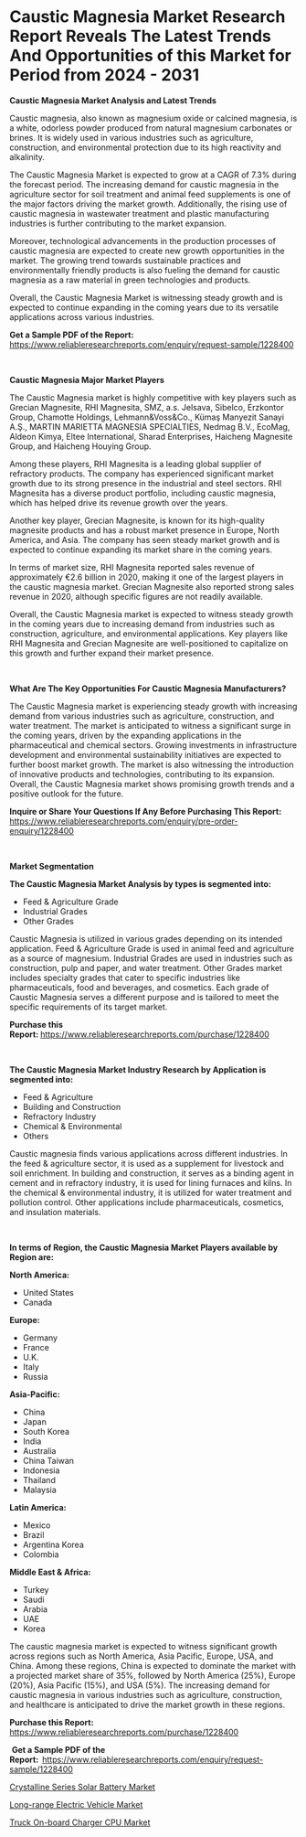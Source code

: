 <p><h1>Caustic Magnesia Market Research Report Reveals The Latest Trends And Opportunities of this Market for Period from 2024 - 2031</h1></p><p><strong>Caustic Magnesia Market Analysis and Latest Trends</strong></p>
<p><p>Caustic magnesia, also known as magnesium oxide or calcined magnesia, is a white, odorless powder produced from natural magnesium carbonates or brines. It is widely used in various industries such as agriculture, construction, and environmental protection due to its high reactivity and alkalinity.</p><p>The Caustic Magnesia Market is expected to grow at a CAGR of 7.3% during the forecast period. The increasing demand for caustic magnesia in the agriculture sector for soil treatment and animal feed supplements is one of the major factors driving the market growth. Additionally, the rising use of caustic magnesia in wastewater treatment and plastic manufacturing industries is further contributing to the market expansion.</p><p>Moreover, technological advancements in the production processes of caustic magnesia are expected to create new growth opportunities in the market. The growing trend towards sustainable practices and environmentally friendly products is also fueling the demand for caustic magnesia as a raw material in green technologies and products.</p><p>Overall, the Caustic Magnesia Market is witnessing steady growth and is expected to continue expanding in the coming years due to its versatile applications across various industries.</p></p>
<p><strong>Get a Sample PDF of the Report:&nbsp;</strong> <a href="https://www.reliableresearchreports.com/enquiry/request-sample/1228400">https://www.reliableresearchreports.com/enquiry/request-sample/1228400</a></p>
<p>&nbsp;</p>
<p><strong>Caustic Magnesia Major Market Players</strong></p>
<p><p>The Caustic Magnesia market is highly competitive with key players such as Grecian Magnesite, RHI Magnesita, SMZ, a.s. Jelsava, Sibelco, Erzkontor Group, Chamotte Holdings, Lehmann&Voss&Co., Kümaş Manyezit Sanayi A.Ş., MARTIN MARIETTA MAGNESIA SPECIALTIES, Nedmag B.V., EcoMag, Aldeon Kimya, Eltee International, Sharad Enterprises, Haicheng Magnesite Group, and Haicheng Houying Group.</p><p>Among these players, RHI Magnesita is a leading global supplier of refractory products. The company has experienced significant market growth due to its strong presence in the industrial and steel sectors. RHI Magnesita has a diverse product portfolio, including caustic magnesia, which has helped drive its revenue growth over the years.</p><p>Another key player, Grecian Magnesite, is known for its high-quality magnesite products and has a robust market presence in Europe, North America, and Asia. The company has seen steady market growth and is expected to continue expanding its market share in the coming years.</p><p>In terms of market size, RHI Magnesita reported sales revenue of approximately €2.6 billion in 2020, making it one of the largest players in the caustic magnesia market. Grecian Magnesite also reported strong sales revenue in 2020, although specific figures are not readily available.</p><p>Overall, the Caustic Magnesia market is expected to witness steady growth in the coming years due to increasing demand from industries such as construction, agriculture, and environmental applications. Key players like RHI Magnesita and Grecian Magnesite are well-positioned to capitalize on this growth and further expand their market presence.</p></p>
<p>&nbsp;</p>
<p><strong>What Are The Key Opportunities For Caustic Magnesia Manufacturers?</strong></p>
<p><p>The Caustic Magnesia market is experiencing steady growth with increasing demand from various industries such as agriculture, construction, and water treatment. The market is anticipated to witness a significant surge in the coming years, driven by the expanding applications in the pharmaceutical and chemical sectors. Growing investments in infrastructure development and environmental sustainability initiatives are expected to further boost market growth. The market is also witnessing the introduction of innovative products and technologies, contributing to its expansion. Overall, the Caustic Magnesia market shows promising growth trends and a positive outlook for the future.</p></p>
<p><strong>Inquire or Share Your Questions If Any Before Purchasing This Report:</strong> <a href="https://www.reliableresearchreports.com/enquiry/pre-order-enquiry/1228400">https://www.reliableresearchreports.com/enquiry/pre-order-enquiry/1228400</a></p>
<p>&nbsp;</p>
<p><strong>Market Segmentation</strong></p>
<p><strong>The Caustic Magnesia Market Analysis by types is segmented into:</strong></p>
<p><ul><li>Feed & Agriculture Grade</li><li>Industrial Grades</li><li>Other Grades</li></ul></p>
<p><p>Caustic Magnesia is utilized in various grades depending on its intended application. Feed & Agriculture Grade is used in animal feed and agriculture as a source of magnesium. Industrial Grades are used in industries such as construction, pulp and paper, and water treatment. Other Grades market includes specialty grades that cater to specific industries like pharmaceuticals, food and beverages, and cosmetics. Each grade of Caustic Magnesia serves a different purpose and is tailored to meet the specific requirements of its target market.</p></p>
<p><strong>Purchase this Report:&nbsp;</strong><a href="https://www.reliableresearchreports.com/purchase/1228400">https://www.reliableresearchreports.com/purchase/1228400</a></p>
<p>&nbsp;</p>
<p><strong>The Caustic Magnesia Market Industry Research by Application is segmented into:</strong></p>
<p><ul><li>Feed & Agriculture</li><li>Building and Construction</li><li>Refractory Industry</li><li>Chemical & Environmental</li><li>Others</li></ul></p>
<p><p>Caustic magnesia finds various applications across different industries. In the feed & agriculture sector, it is used as a supplement for livestock and soil enrichment. In building and construction, it serves as a binding agent in cement and in refractory industry, it is used for lining furnaces and kilns. In the chemical & environmental industry, it is utilized for water treatment and pollution control. Other applications include pharmaceuticals, cosmetics, and insulation materials.</p></p>
<p>&nbsp;</p>
<p><strong>In terms of Region, the Caustic Magnesia Market Players available by Region are:</strong></p>
<p>
    <p> <strong> North America: </strong>
        <ul>
            <li>United States</li>
            <li>Canada</li>
        </ul>
        </p> 
    <p> <strong> Europe: </strong>
        <ul>
            <li>Germany</li>
            <li>France</li>
            <li>U.K.</li>
            <li>Italy</li>
            <li>Russia</li>
        </ul>
        </p> 
    <p> <strong> Asia-Pacific: </strong>
        <ul>
            <li>China</li>
            <li>Japan</li>
            <li>South Korea</li>
            <li>India</li>
            <li>Australia</li>
            <li>China Taiwan</li>
            <li>Indonesia</li>
            <li>Thailand</li>
            <li>Malaysia</li>
        </ul>
        </p> 
    <p> <strong> Latin America: </strong>
        <ul>
            <li>Mexico</li>
            <li>Brazil</li>
            <li>Argentina Korea</li>
            <li>Colombia</li>
        </ul>
        </p> 
    <p> <strong> Middle East & Africa: </strong>
        <ul>
            <li>Turkey</li>
            <li>Saudi</li>
            <li>Arabia</li>
            <li>UAE</li>
            <li>Korea</li>
        </ul>
    </p>
    </p>
<p><p>The caustic magnesia market is expected to witness significant growth across regions such as North America, Asia Pacific, Europe, USA, and China. Among these regions, China is expected to dominate the market with a projected market share of 35%, followed by North America (25%), Europe (20%), Asia Pacific (15%), and USA (5%). The increasing demand for caustic magnesia in various industries such as agriculture, construction, and healthcare is anticipated to drive the market growth in these regions.</p></p>
<p><strong>Purchase this Report: </strong><a href="https://www.reliableresearchreports.com/purchase/1228400">https://www.reliableresearchreports.com/purchase/1228400</a></p>
<p>&nbsp;<strong>Get a Sample PDF of the Report:&nbsp;&nbsp;</strong><a href="https://www.reliableresearchreports.com/enquiry/request-sample/1228400">https://www.reliableresearchreports.com/enquiry/request-sample/1228400</a></p>
<p><strong></strong></p>
<p><p><a href="https://view.publitas.com/reportprime-1/crystalline-series-solar-battery-market-provides-detailed-segmentation-of-this-market-based-on-type-application-and-region-and-forecast-for-the-period-from-2023-2030/">Crystalline Series Solar Battery Market</a></p><p><a href="https://view.publitas.com/reportprime-1/long-range-electric-vehicle-market-size-and-examines-its-market-scope-with-a-primary-focus-on-growth-opportunities-and-forecasted-trends-spanning-from-2023-to-2030/">Long-range Electric Vehicle Market</a></p><p><a href="https://view.publitas.com/reportprime-1/truck-on-board-charger-cpu-market-provides-a-comprehensive-analysis-including-a-macro-overview-of-the-market-as-well-as-micro-details-such-as-market-size-and-competitive-landscape/">Truck On-board Charger CPU Market</a></p></p>